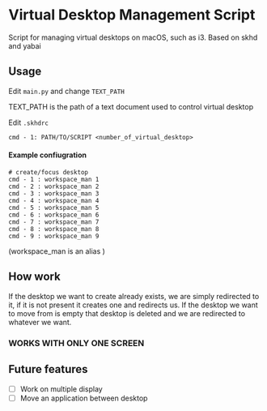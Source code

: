 # Virtual Desktop Management Script

Script for managing virtual desktops on macOS, such as i3.
Based on skhd and yabai 

## Usage

Edit `main.py` and change `TEXT_PATH`

TEXT_PATH is the path of a text document used to control virtual desktop


Edit `.skhdrc`

`cmd - 1: PATH/TO/SCRIPT <number_of_virtual_desktop>`

#### Example confiugration 

```
# create/focus desktop
cmd - 1 : workspace_man 1
cmd - 2 : workspace_man 2
cmd - 3 : workspace_man 3
cmd - 4 : workspace_man 4
cmd - 5 : workspace_man 5
cmd - 6 : workspace_man 6
cmd - 7 : workspace_man 7
cmd - 8 : workspace_man 8
cmd - 9 : workspace_man 9
```
(workspace_man is an alias )

## How work
If the desktop we want to create already exists, we are simply redirected to it, if it is not present it creates one and redirects us.
If the desktop we want to move from is empty that desktop is deleted and we are redirected to whatever we want. 

### WORKS WITH ONLY ONE SCREEN 

## Future features
- [ ] Work on multiple display
- [ ] Move an application between desktop
